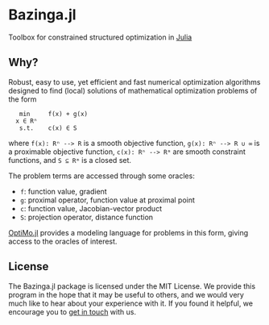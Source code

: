 # Bazinga.jl
Toolbox for constrained structured optimization in [Julia](https://julialang.org/)

Why?
-----------
Robust, easy to use, yet efficient and fast numerical optimization algorithms designed to find (local) solutions of mathematical optimization problems of the form

```
   min     f(x) + g(x)
  x ∈ Rⁿ
   s.t.    c(x) ∈ S
```
where ```f(x): Rⁿ --> R``` is a smooth objective function, ```g(x): Rⁿ --> R ∪ ∞``` is a proximable objective function, ```c(x): Rⁿ --> Rᵐ``` are smooth constraint functions, and ```S ⊆ Rᵐ``` is a closed set.

The problem terms are accessed through some oracles:

* ```f```: function value, gradient
* ```g```: proximal operator, function value at proximal point
* ```c```: function value, Jacobian-vector product
* ```S```: projection operator, distance function

[OptiMo.jl](https://github.com/aldma/OptiMo.jl) provides a modeling language for problems in this form, giving access to the oracles of interest.

License
----------
The Bazinga.jl package is licensed under the MIT License. We provide this program in the hope that it may be useful to others, and we would very much like to hear about your experience with it. If you found it helpful, we encourage you to [get in touch](mailto:aldmarchi@gmail.com) with us.
